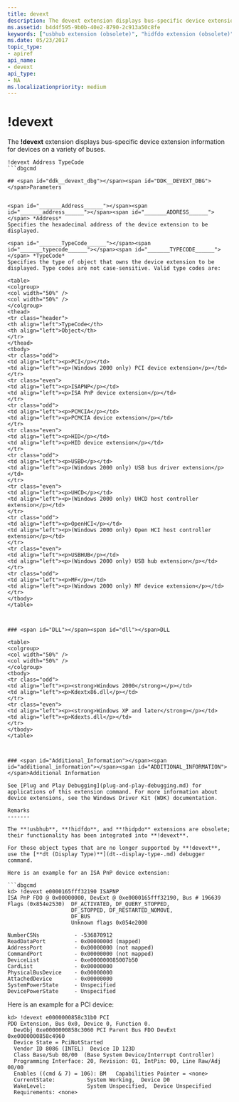 ```yaml
---
title: devext
description: The devext extension displays bus-specific device extension information for devices on a variety of buses.
ms.assetid: b4d4f595-9b0b-40e2-8790-2c913a50c8fe
keywords: ["usbhub extension (obsolete)", "hidfdo extension (obsolete)", "hidpdo extension (obsolete)", "device extension", "bus", "devext Windows Debugging"]
ms.date: 05/23/2017
topic_type:
- apiref
api_name:
- devext
api_type:
- NA
ms.localizationpriority: medium
---
```


# !devext


The **!devext** extension displays bus-specific device extension information for devices on a variety of buses.

```dbgcmd
!devext Address TypeCode
```dbgcmd

## <span id="ddk__devext_dbg"></span><span id="DDK__DEVEXT_DBG"></span>Parameters


<span id="_______Address______"></span><span id="_______address______"></span><span id="_______ADDRESS______"></span> *Address*   
Specifies the hexadecimal address of the device extension to be displayed.

<span id="_______TypeCode______"></span><span id="_______typecode______"></span><span id="_______TYPECODE______"></span> *TypeCode*   
Specifies the type of object that owns the device extension to be displayed. Type codes are not case-sensitive. Valid type codes are:

<table>
<colgroup>
<col width="50%" />
<col width="50%" />
</colgroup>
<thead>
<tr class="header">
<th align="left">TypeCode</th>
<th align="left">Object</th>
</tr>
</thead>
<tbody>
<tr class="odd">
<td align="left"><p>PCI</p></td>
<td align="left"><p>(Windows 2000 only) PCI device extension</p></td>
</tr>
<tr class="even">
<td align="left"><p>ISAPNP</p></td>
<td align="left"><p>ISA PnP device extension</p></td>
</tr>
<tr class="odd">
<td align="left"><p>PCMCIA</p></td>
<td align="left"><p>PCMCIA device extension</p></td>
</tr>
<tr class="even">
<td align="left"><p>HID</p></td>
<td align="left"><p>HID device extension</p></td>
</tr>
<tr class="odd">
<td align="left"><p>USBD</p></td>
<td align="left"><p>(Windows 2000 only) USB bus driver extension</p></td>
</tr>
<tr class="even">
<td align="left"><p>UHCD</p></td>
<td align="left"><p>(Windows 2000 only) UHCD host controller extension</p></td>
</tr>
<tr class="odd">
<td align="left"><p>OpenHCI</p></td>
<td align="left"><p>(Windows 2000 only) Open HCI host controller extension</p></td>
</tr>
<tr class="even">
<td align="left"><p>USBHUB</p></td>
<td align="left"><p>(Windows 2000 only) USB hub extension</p></td>
</tr>
<tr class="odd">
<td align="left"><p>MF</p></td>
<td align="left"><p>(Windows 2000 only) MF device extension</p></td>
</tr>
</tbody>
</table>

 

### <span id="DLL"></span><span id="dll"></span>DLL

<table>
<colgroup>
<col width="50%" />
<col width="50%" />
</colgroup>
<tbody>
<tr class="odd">
<td align="left"><p><strong>Windows 2000</strong></p></td>
<td align="left"><p>Kdextx86.dll</p></td>
</tr>
<tr class="even">
<td align="left"><p><strong>Windows XP and later</strong></p></td>
<td align="left"><p>Kdexts.dll</p></td>
</tr>
</tbody>
</table>

 

### <span id="Additional_Information"></span><span id="additional_information"></span><span id="ADDITIONAL_INFORMATION"></span>Additional Information

See [Plug and Play Debugging](plug-and-play-debugging.md) for applications of this extension command. For more information about device extensions, see the Windows Driver Kit (WDK) documentation.

Remarks
-------

The **!usbhub**, **!hidfdo**, and **!hidpdo** extensions are obsolete; their functionality has been integrated into **!devext**.

For those object types that are no longer supported by **!devext**, use the [**dt (Display Type)**](dt--display-type-.md) debugger command.

Here is an example for an ISA PnP device extension:

```dbgcmd
kd> !devext e0000165fff32190 ISAPNP
ISA PnP FDO @ 0x00000000, DevExt @ 0xe0000165fff32190, Bus # 196639
Flags (0x854e2530)  DF_ACTIVATED, DF_QUERY_STOPPED, 
                    DF_STOPPED, DF_RESTARTED_NOMOVE, 
                    DF_BUS
                    Unknown flags 0x054e2000

NumberCSNs           - -536870912
ReadDataPort         - 0x0000000d (mapped)
AddressPort          - 0x00000000 (not mapped)
CommandPort          - 0x00000000 (not mapped)
DeviceList           - 0xe000000085007b50
CardList             - 0x00000000
PhysicalBusDevice    - 0x00000000
AttachedDevice       - 0x00000000
SystemPowerState     - Unspecified
DevicePowerState     - Unspecified
```

Here is an example for a PCI device:

```dbgcmd
kd> !devext e0000000858c31b0 PCI
PDO Extension, Bus 0x0, Device 0, Function 0.
  DevObj 0xe0000000858c3060 PCI Parent Bus FDO DevExt 0xe0000000858c4960
  Device State = PciNotStarted
  Vendor ID 8086 (INTEL)  Device ID 123D
  Class Base/Sub 08/00  (Base System Device/Interrupt Controller)
  Programming Interface: 20, Revision: 01, IntPin: 00, Line Raw/Adj 00/00
  Enables ((cmd & 7) = 106): BM   Capabilities Pointer = <none>
  CurrentState:          System Working,  Device D0
  WakeLevel:             System Unspecified,  Device Unspecified
  Requirements: <none>
```

 

 





